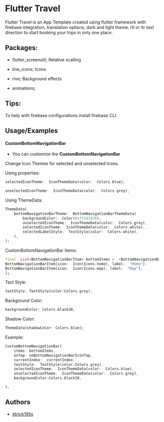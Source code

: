 # Flutter Travel

Flutter Travel is an App Template created using flutter framework with firebase integration, translation options, dark and light theme, rtl or ltr text direction to start booking your trips in only one place.

## Packages:

- flutter_screenutil; Relative scalling

- line_icons; Icons

- rive; Background effects 

- animations; 

## Tips:

To help with firebase configurations install firebase CLI.

## Usage/Examples

#### CustomBottomNavigationBar

- You can customize the **CustomBottomNavigationBar**

Change Icon Themes for selected and unselected Icons.

Using properties:

```dart
selectedIconTheme:  IconThemeData(color:  Colors.blue),
```

```dart
unselectedIconTheme:  IconThemeData(color:  Colors.grey),
```

Using ThemeData:

```dart
ThemeData(
    bottomNavigationBarTheme:  BottomNavigationBarThemeData(
        backgroundColor:  Color(0xff242428),
        unselectedIconTheme:  IconThemeData(color:  Colors.grey),
        selectedIconTheme:  IconThemeData(color:  Colors.white),
        selectedLabelStyle:  TextStyle(color:  Colors.white),
    ),
);
```

CustomBottomNavigationBar Items:

```dart
final  List<BottomNavigationBarItem> bottomItems =  <BottomNavigationBarItem>[
BottomNavigationBarItem(icon:  Icon(Icons.home), label:  "Home"),
BottomNavigationBarItem(icon:  Icon(Icons.map), label:  "Map"),
];
```

Text Style:

```dart
textStyle: TextStyle(color:Colors.grey),
```

Background Color:

```dart
backgroundColor: Colors.black38,
```

Shadow Color:

```dart
ThemeData(shadowColor: Colors.blue);
```

Example:

```dart
CustomBottomNavigationBar(
    items: bottomItems,
    onTap: onBottomNavigationBarIconTap,
    currentIndex: _currentIndex,
    textStyle:  TextStyle(color:Colors.grey),
    selectedIconTheme:  IconThemeData(color:  Colors.blue),
    unselectedIconTheme:  IconThemeData(color:  Colors.grey),
    backgroundColor:Colors.black38,

),
```

## Authors

- [@rick195s](https://www.github.com/rick195s)

